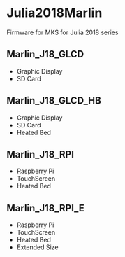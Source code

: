 # Julia2018Marlin
Firmware for MKS for Julia 2018 series

## Marlin_J18_GLCD

- Graphic Display
- SD Card


## Marlin_J18_GLCD_HB

- Graphic Display
- SD Card
- Heated Bed

## Marlin_J18_RPI

- Raspberry Pi
- TouchScreen
- Heated Bed

## Marlin_J18_RPI_E

- Raspberry Pi
- TouchScreen
- Heated Bed
- Extended Size